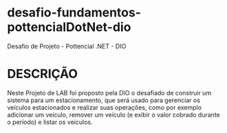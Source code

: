 # desafio-fundamentos-pottencialDotNet-dio
Desafio de Projeto - Pottencial .NET - DIO

# DESCRIÇÃO

Neste Projeto de LAB foi proposto pela DIO o desafiado de construir um sistema para um estacionamento, que será usado para gerenciar os veículos estacionados e realizar suas operações, como por exemplo adicionar um veículo, remover um veículo (e exibir o valor cobrado durante o período) e listar os veículos.

